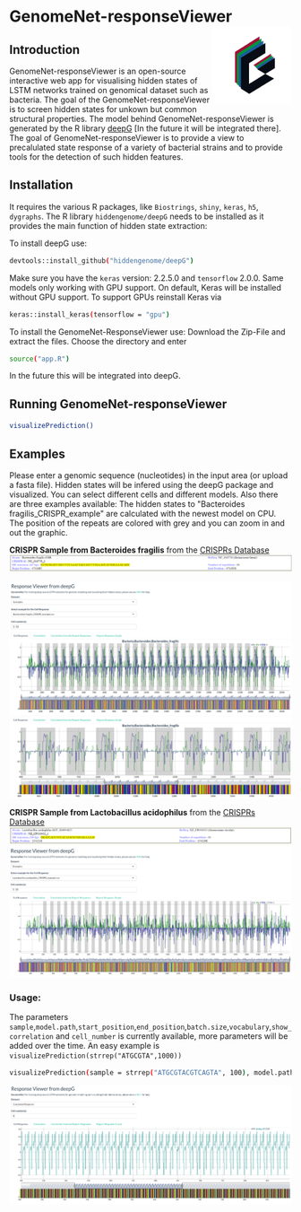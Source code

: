# GenomeNet-responseViewer <img src="www/Logo.png" width="131px" height="140px" align="right" style="padding-left:10px;background-color:white;" />

## Introduction

GenomeNet-responseViewer is an open-source interactive web app for visualising hidden states of LSTM networks trained on genomical dataset such as bacteria. The goal of the GenomeNet-responseViewer is to screen hidden states for unkown but common structural properties. The model behind GenomeNet-responseViewer is generated by the R library [deepG](https://github.com/hiddengenome/deepG) [In the future it will be integrated there]. The goal of GenomeNet-responseViewer is to provide a view to precalulated state response of a variety of bacterial strains and to provide tools for the detection of such hidden features.

## Installation

It requires the various R packages, like `Biostrings`, `shiny`, `keras`, `h5`, `dygraphs`. The R library `hiddengenome/deepG` needs to be installed as it provides the main function of hidden state extraction: 

To install deepG use:

```bash
devtools::install_github("hiddengenome/deepG")
```

Make sure you have the `keras` version: 2.2.5.0 and `tensorflow` 2.0.0. Same models only working with GPU support. On default, Keras will be installed without GPU support. To support GPUs reinstall Keras via

```bash
keras::install_keras(tensorflow = "gpu")
```

To install the GenomeNet-ResponseViewer use:
Download the Zip-File and extract the files. Choose the directory and enter  
```bash
source("app.R")
```
In the future this will be integrated into deepG. 

## Running GenomeNet-responseViewer

```bash
visualizePrediction()
```

## Examples

Please enter a genomic sequence (nucleotides) in the input area (or upload a fasta file). Hidden states will be infered using the deepG package and visualized. You can select different cells and different models. Also there are three examples available: The hidden states to "Bacteroides fragilis_CRISPR_example" are calculated with the newest model on CPU. The position of the repeats are colored with grey and you can zoom in and out the graphic.

**CRISPR Sample from Bacteroides fragilis** from the [CRISPRs Database](https://crispr.i2bc.paris-saclay.fr/crispr/)
![Web app](www/CRISPR_example.png)

![Web app](www/figure1.png)
![Web app](www/figure2.png)

**CRISPR Sample from Lactobacillus acidophilus** from the [CRISPRs Database](https://crispr.i2bc.paris-saclay.fr/crispr/)
![Web app](www/Lacto_CRISPR_example.png)
![Web app](www/figure3.png)

### Usage:

The parameters `sample`,`model.path`,`start_position`,`end_position`,`batch.size`,`vocabulary`,`show_correlation` and `cell_number` is currently available, more parameters will be added over the time. An easy example is `visualizePrediction(strrep("ATGCGTA",1000))`

```bash
visualizePrediction(sample = strrep("ATGCGTACGTCAGTA", 100), model.path = "data/models/cpu_model.hdf5", vocabulary = c("l","a","g","c","t"), cell_number = 6, start_position = 300, end_position = 900)
```
![Web app](www/figure4.png)

